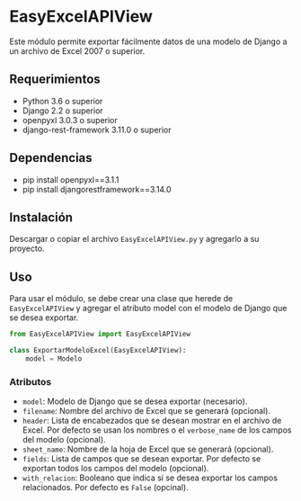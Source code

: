 # EasyExcelAPIView
Este módulo permite exportar fácilmente datos de una modelo de Django a un archivo de Excel 2007 o superior.

## Requerimientos
* Python 3.6 o superior
* Django 2.2 o superior
* openpyxl 3.0.3 o superior
* django-rest-framework 3.11.0 o superior

## Dependencias
* pip install openpyxl==3.1.1
* pip install djangorestframework==3.14.0

## Instalación
Descargar o copiar el archivo `EasyExcelAPIView.py` y agregarlo a su proyecto.

## Uso
Para usar el módulo, se debe crear una clase que herede de `EasyExcelAPIView` y agregar el atributo model con el modelo de Django que se desea exportar.

```python
from EasyExcelAPIView import EasyExcelAPIView

class ExportarModeloExcel(EasyExcelAPIView):
    model = Modelo
```
 
### Atributos   
* `model`: Modelo de Django que se desea exportar (necesario).
* `filename`: Nombre del archivo de Excel que se generará (opcional).
* `header`: Lista de encabezados que se desean mostrar en el archivo de Excel. 
            Por defecto se usan los nombres o el `verbose_name` de los campos del modelo (opcional).
* `sheet_name`: Nombre de la hoja de Excel que se generará (opcional).
* `fields`: Lista de campos que se desean exportar. Por defecto se exportan todos los campos del modelo (opcional).
* `with_relacion`: Booleano que indica si se desea exportar los campos relacionados. Por defecto es `False` (opcinal).